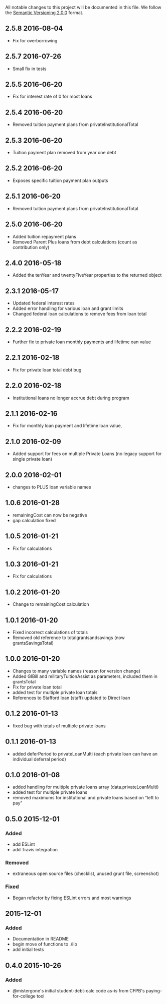 All notable changes to this project will be documented in this file.
We follow the [Semantic Versioning 2.0.0](http://semver.org/) format.

## 2.5.8 2016-08-04
- Fix for overborrowing

## 2.5.7 2016-07-26
- Small fix in tests

## 2.5.5 2016-06-20
- Fix for interest rate of 0 for most loans

## 2.5.4 2016-06-20
- Removed tuition payment plans from privateInstitutionalTotal

## 2.5.3 2016-06-20
- Tuition payment plan removed from year one debt

## 2.5.2 2016-06-20
- Exposes specific tuition payment plan outputs

## 2.5.1 2016-06-20
- Removed tuition payment plans from privateInstitutionalTotal

## 2.5.0 2016-06-20
- Added tuition repayment plans
- Removed Parent Plus loans from debt calculations (count as contribution only)

## 2.4.0 2016-05-18
- Added the tenYear and twentyFiveYear properties to the returned object

## 2.3.1 2016-05-17
- Updated federal interest rates
- Added error handling for various loan and grant limits
- Changed federal loan calculations to remove fees from loan total

## 2.2.2 2016-02-19
- Further fix to private loan monthly payments and lifetime oan value

## 2.2.1 2016-02-18
- Fix for private loan total debt bug

## 2.2.0 2016-02-18
- Institutional loans no longer accrue debt during program

## 2.1.1 2016-02-16
- Fix for monthly loan payment and lifetime loan value,

## 2.1.0 2016-02-09
- Added support for fees on multiple Private Loans (no legacy support for single private loan)

## 2.0.0 2016-02-01
- changes to PLUS loan variable names

## 1.0.6 2016-01-28
- remainingCost can now be negative
- gap calculation fixed

## 1.0.5 2016-01-21
- Fix for calculations

## 1.0.3 2016-01-21
- Fix for calculations

## 1.0.2 2016-01-20
- Change to remainingCost calculation

## 1.0.1 2016-01-20
- Fixed incorrect calculations of totals
- Removed old reference to totalgrantsandsavings (now grantsSavingsTotal)

## 1.0.0 2016-01-20
- Changes to many variable names (reason for version change)
- Added GIBill and militaryTuitionAssist as parameters, included them in grantsTotal
- Fix for private loan total
- added test for multiple private loan totals
- References to Stafford loan (staff) updated to Direct loan

## 0.1.2 2016-01-13
- fixed bug with totals of multiple private loans

## 0.1.1 2016-01-13
- added deferPeriod to privateLoanMulti (each private loan can have an individual deferral period)

## 0.1.0 2016-01-08
- added handling for multiple private loans array (data.privateLoanMulti)
- added test for multiple private loans
- removed maximums for institutional and private loans based on "left to pay"

## 0.5.0 2015-12-01

### Added
- add ESLint
- add Travis integration

### Removed
- extraneous open source files (checklist, unused grunt file, screenshot)

### Fixed
- Began refactor by fixing ESLint errors and most warnings


## 2015-12-01

### Added
- Documentation in README
- begin move of functions to ./lib
- add initial tests


## 0.4.0 2015-10-26

### Added
- @mistergone's initial student-debt-calc code as-is from CFPB's paying-for-college tool

